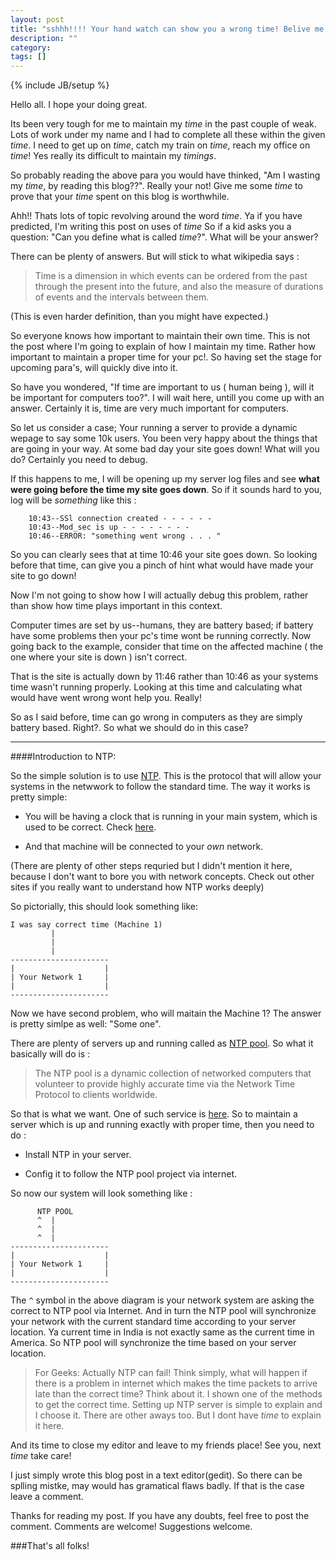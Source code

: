 ```yaml
---
layout: post
title: "sshhh!!!! Your hand watch can show you a wrong time! Belive me!"
description: ""
category: 
tags: []
---
```

{% include JB/setup %}

Hello all. I hope your doing great. 

Its been very tough for me to maintain my *time* in the past couple of weak. Lots of work under my name and I had to complete
all these within the given *time*. I need to get up on *time*, catch my train on *time*, reach my office on *time*! Yes really its difficult to maintain my *timings*.

So probably reading the above para you would have thinked, "Am I wasting my *time*, by reading this blog??". Really your not! 
Give me some *time* to prove that your *time* spent on this blog is worthwhile. 

Ahh!! Thats lots of topic revolving around the word *time*. Ya if you have predicted, I'm writing this post on uses of *time* So if a kid asks you a question: "Can you define what is called *time*?". What will be your answer? 

There can be plenty of answers. But will stick to what wikipedia says :

>Time is a dimension in which events can be ordered from the past through the present into the future, and also the measure of durations of events and the intervals between them.

(This is even harder definition, than you might have expected.)


So everyone knows how important to maintain their own time. This is not the post where I'm going to explain of how I maintain my time. Rather how important to maintain a proper time for your pc!. So having set the stage for upcoming para's, will quickly dive into it.


So have you wondered, "If time are important to us ( human being ), will it be important for computers too?". I will wait here, untill you come up with an answer. Certainly it is, time are very much important for computers. 

So let us consider a case; Your running a server to provide a dynamic wepage to say some 10k users. You been very happy about the things that are going in your way. At some bad day your site goes down! What will you do? Certainly you need to debug. 

If this happens to me, I will be opening up my server log files and see **what were going before the time my site goes down**.
So if it sounds hard to you, log will be *something* like this :

		10:43--SSl connection created - - - - - -
		10:43--Mod_sec is up - - - - - - - -
		10:46--ERROR: "something went wrong . . . "


So you can clearly sees that at time 10:46 your site goes down. So looking before that time, can give you a pinch of hint what would have made your site to go down! 

Now I'm not going to show how I will actually debug this problem, rather than show how time plays important in this context.

Computer times are set by us--humans, they are battery based; if battery have some problems then your pc's time wont be running correctly. Now going back to the example, consider that time on the affected machine ( the one where your site is down ) isn't correct. 

That is the site is actually down by 11:46 rather than 10:46 as your systems time wasn't running properly. Looking at this time and calculating what would have went wrong wont help you. Really!

So as I said before, time can go wrong in computers as they are simply battery based. Right?. So what we should do in this case?


---

####Introduction to NTP:

So the simple solution is to use [NTP](http://en.wikipedia.org/wiki/Network_Time_Protocol). This is the protocol that will allow your systems in the netwwork to follow the standard time. The way it works is pretty simple:

+ You will be having a clock that is running in your main system, which is used to be correct. Check [here](http://en.wikipedia.org/wiki/Atomic_clock).

+ And that machine will be connected to your *own* network. 

(There are plenty of other steps requried but I didn't mention it here, because I don't want to bore you with network concepts. Check out other sites if you really want to understand how NTP works deeply)

So pictorially, this should look something like:

	
	I was say correct time (Machine 1)
	         |
	         |
	         |				   
	----------------------
	|                    |
	| Your Network 1     |
	|                    |
	----------------------	   	


Now we have second problem, who will maitain the Machine 1? The answer is pretty simlpe as well: "Some one".

There are plenty of servers up and running called as [NTP pool](http://en.wikipedia.org/wiki/NTP_pool). So what it basically will do is :

>The NTP pool is a dynamic collection of networked computers that volunteer to provide highly accurate time via the Network Time Protocol to clients worldwide.

So that is what we want. One of such service is [here](http://www.pool.ntp.org/en/). So to maintain a server which is up and running exactly with proper time, then you need to do :

+ Install NTP in your server.

+ Config it to follow the NTP pool project via internet. 

So now our system will look something like :



	      NTP POOL
	      ^  |
	      ^  |
	      ^  |		  		   
	----------------------
	|                    |
	| Your Network 1     |
	|                    |
	----------------------	 

The `^` symbol in the above diagram is your network system are asking the correct to NTP pool via Internet. And in turn the NTP pool will synchronize your network with the current standard time according to your server location. Ya current time in India is not exactly same as the current time in America. So NTP pool will synchronize the time based on your server location. 


>For Geeks: Actually NTP can fail! Think simply, what will happen if there is a problem in internet which makes the time packets to arrive late than the correct time? Think about it. I shown one of the methods to get the correct time. Setting up NTP server is simple to explain and I choose it. There are other aways too. But I dont have *time* to explain it here. 

And its time to close my editor and leave to my friends place! See you, next *time* take care! 


I just simply wrote this blog post in a text editor(gedit). So there can be splling mistke, may would has gramatical flaws badly. If that is the case leave a comment.

Thanks for reading my post. If you have any doubts, feel free to post the comment. Comments are welcome! Suggestions welcome. 


###That's all folks!

